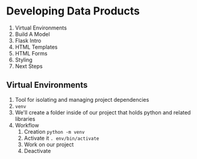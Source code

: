 # Developing Data Products

1. Virtual Environments
1. Build A Model
1. Flask Intro
1. HTML Templates
1. HTML Forms
1. Styling
1. Next Steps

## Virtual Environments

1. Tool for isolating and managing project dependencies
1. `venv`
1. We'll create a folder inside of our project that holds python and related
   libraries
1. Workflow
    1. Creation `python -m venv`
    2. Activate it `. env/bin/activate`
    3. Work on our project
    4. Deactivate